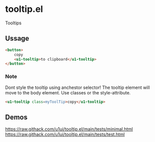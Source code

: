 # tooltip.el
Tooltips


## Ussage
```html
<button>
    copy
    <u1-tooltip>to clipboard</u1-tooltip>
</button>
```	

### Note
Dont style the tooltip using anchestor selector! The tooltip element will move to the body element. Use classes or the style-attribute.

```html
<u1-tooltip class=myToolTip>copy</u1-tooltip>
```

## Demos
https://raw.githack.com/u1ui/tooltip.el/main/tests/minimal.html  
https://raw.githack.com/u1ui/tooltip.el/main/tests/test.html  

